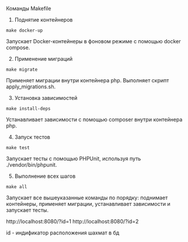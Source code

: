 Команды Makefile

1. Поднятие контейнеров

`make docker-up`

Запускает Docker-контейнеры в фоновом режиме с помощью docker compose.

2. Применение миграций

`make migrate`

Применяет миграции внутри контейнера php. Выполняет скрипт apply_migrations.sh.

3. Установка зависимостей

`make install-deps`

Устанавливает зависимости с помощью composer внутри контейнера php.

4. Запуск тестов

`make test`

Запускает тесты с помощью PHPUnit, используя путь ./vendor/bin/phpunit.

5. Выполнение всех шагов

`make all`

Запускает все вышеуказанные команды по порядку: поднимает контейнеры, применяет миграции, устанавливает зависимости и запускает тесты.

http://localhost:8080/?id=1
http://localhost:8080/?id=2

id - индификатор расположения шахмат в бд